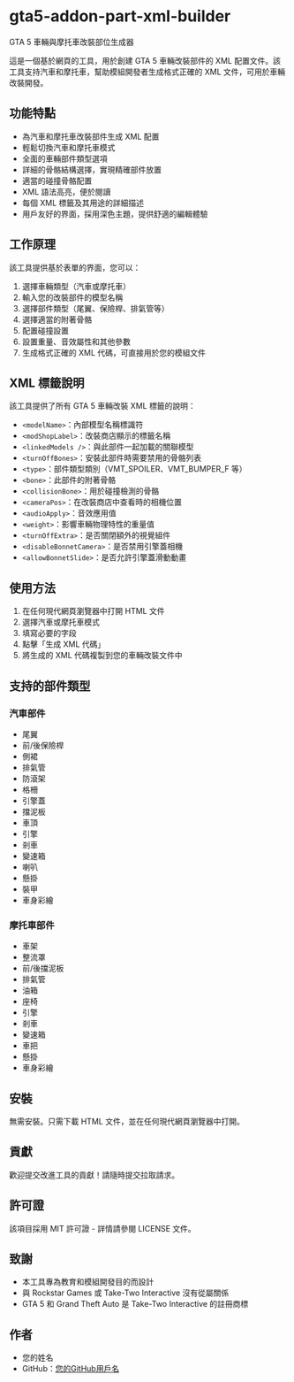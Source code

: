 # gta5-addon-part-xml-builder
GTA 5 車輛與摩托車改裝部位生成器


這是一個基於網頁的工具，用於創建 GTA 5 車輛改裝部件的 XML 配置文件。該工具支持汽車和摩托車，幫助模組開發者生成格式正確的 XML 文件，可用於車輛改裝開發。

## 功能特點

- 為汽車和摩托車改裝部件生成 XML 配置
- 輕鬆切換汽車和摩托車模式
- 全面的車輛部件類型選項
- 詳細的骨骼結構選擇，實現精確部件放置
- 適當的碰撞骨骼配置
- XML 語法高亮，便於閱讀
- 每個 XML 標籤及其用途的詳細描述
- 用戶友好的界面，採用深色主題，提供舒適的編輯體驗

## 工作原理

該工具提供基於表單的界面，您可以：

1. 選擇車輛類型（汽車或摩托車）
2. 輸入您的改裝部件的模型名稱
3. 選擇部件類型（尾翼、保險桿、排氣管等）
4. 選擇適當的附著骨骼
5. 配置碰撞設置
6. 設置重量、音效屬性和其他參數
7. 生成格式正確的 XML 代碼，可直接用於您的模組文件

## XML 標籤說明

該工具提供了所有 GTA 5 車輛改裝 XML 標籤的說明：

- `<modelName>`：內部模型名稱標識符
- `<modShopLabel>`：改裝商店顯示的標籤名稱
- `<linkedModels />`：與此部件一起加載的關聯模型
- `<turnOffBones>`：安裝此部件時需要禁用的骨骼列表
- `<type>`：部件類型類別（VMT_SPOILER、VMT_BUMPER_F 等）
- `<bone>`：此部件的附著骨骼
- `<collisionBone>`：用於碰撞檢測的骨骼
- `<cameraPos>`：在改裝商店中查看時的相機位置
- `<audioApply>`：音效應用值
- `<weight>`：影響車輛物理特性的重量值
- `<turnOffExtra>`：是否關閉額外的視覺組件
- `<disableBonnetCamera>`：是否禁用引擎蓋相機
- `<allowBonnetSlide>`：是否允許引擎蓋滑動動畫

## 使用方法

1. 在任何現代網頁瀏覽器中打開 HTML 文件
2. 選擇汽車或摩托車模式
3. 填寫必要的字段
4. 點擊「生成 XML 代碼」
5. 將生成的 XML 代碼複製到您的車輛改裝文件中

## 支持的部件類型

### 汽車部件
- 尾翼
- 前/後保險桿
- 側裙
- 排氣管
- 防滾架
- 格柵
- 引擎蓋
- 擋泥板
- 車頂
- 引擎
- 剎車
- 變速箱
- 喇叭
- 懸掛
- 裝甲
- 車身彩繪

### 摩托車部件
- 車架
- 整流罩
- 前/後擋泥板
- 排氣管
- 油箱
- 座椅
- 引擎
- 剎車
- 變速箱
- 車把
- 懸掛
- 車身彩繪

## 安裝

無需安裝。只需下載 HTML 文件，並在任何現代網頁瀏覽器中打開。

## 貢獻

歡迎提交改進工具的貢獻！請隨時提交拉取請求。

## 許可證

該項目採用 MIT 許可證 - 詳情請參閱 LICENSE 文件。

## 致謝

- 本工具專為教育和模組開發目的而設計
- 與 Rockstar Games 或 Take-Two Interactive 沒有從屬關係
- GTA 5 和 Grand Theft Auto 是 Take-Two Interactive 的註冊商標

## 作者

- 您的姓名
- GitHub：[您的GitHub用戶名](https://github.com/您的GitHub用戶名)
